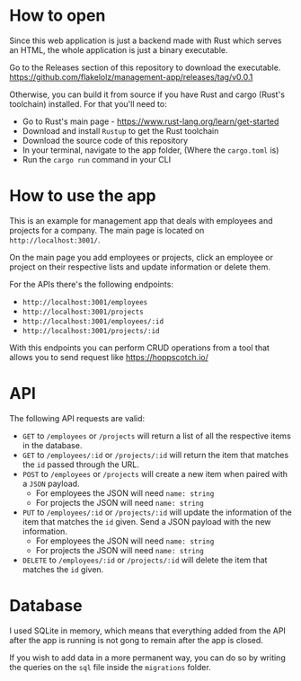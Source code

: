 # How to open

Since this web application is just a backend made with Rust which serves an HTML, the whole application is just a binary executable.

Go to the Releases section of this repository to download the executable.
https://github.com/flakelolz/management-app/releases/tag/v0.0.1

Otherwise, you can build it from source if you have Rust and cargo (Rust's toolchain) installed. For that you'll need to:
- Go to Rust's main page - https://www.rust-lang.org/learn/get-started
- Download and install `Rustup` to get the Rust toolchain
- Download the source code of this repository
- In your terminal, navigate to the app folder, (Where the `cargo.toml` is)
- Run the `cargo run` command in your CLI

# How to use the app

This is an example for management app that deals with employees and projects for a company. The main page is located on `http://localhost:3001/`. 

On the main page you add employees or projects, click an employee or project on their respective lists and update information or delete them.

For the APIs there's the following endpoints:
- `http://localhost:3001/employees`
- `http://localhost:3001/projects`
- `http://localhost:3001/employees/:id`
- `http://localhost:3001/projects/:id`

With this endpoints you can perform CRUD operations from a tool that allows you to send request like https://hoppscotch.io/

# API

The following API requests are valid:
- `GET` to `/employees` or `/projects` will return a list of all the respective items in the database.
- `GET` to `/employees/:id` or `/projects/:id` will return the item that matches the `id` passed through the URL.
- `POST` to `/employees` or `/projects` will create a new item when paired with a `JSON` payload.
	- For employees the JSON will need `name: string`
	- For projects the JSON will need `name: string`
- `PUT` to `/employees/:id` or `/projects/:id` will update the information of the item that matches the `id` given. Send a JSON payload with the new information.
	- For employees the JSON will need `name: string`
	- For projects the JSON will need `name: string`
- `DELETE` to `/employees/:id` or `/projects/:id` will delete the item that matches the `id` given.

# Database

I used SQLite in memory, which means that everything added from the API after the app is running is not gong to remain after the app is closed. 

If you wish to add data in a more permanent way, you can do so by writing the queries on the `sql` file inside the `migrations` folder.

